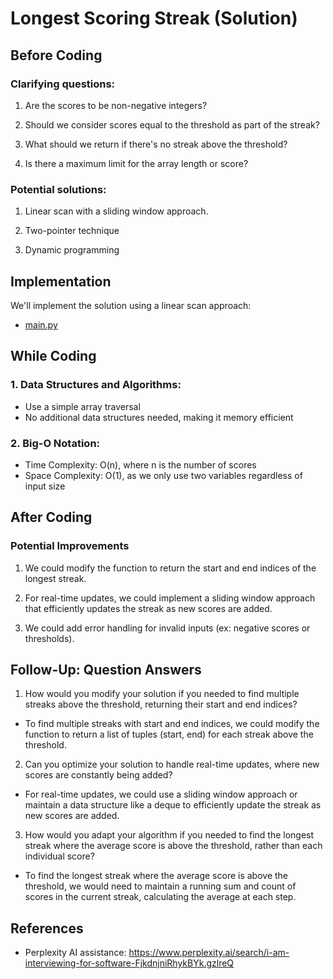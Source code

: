 # Longest Scoring Streak (Solution)

## Before Coding

### Clarifying questions:

1. Are the scores to be non-negative integers?

2. Should we consider scores equal to the threshold as part of the streak?

3. What should we return if there's no streak above the threshold?

4. Is there a maximum limit for the array length or score?

### Potential solutions:

1. Linear scan with a sliding window approach.

2. Two-pointer technique

3. Dynamic programming

## Implementation

We'll implement the solution using a linear scan approach:

- [main.py](./python/main.py)

## While Coding

### 1. **Data Structures and Algorithms**:

- Use a simple array traversal
- No additional data structures needed, making it memory efficient

### 2. **Big-O Notation**:

- Time Complexity: O(n), where n is the number of scores
- Space Complexity: O(1), as we only use two variables regardless of input size

## After Coding

### Potential Improvements

1. We could modify the function to return the start and end indices of the longest streak.

2. For real-time updates, we could implement a sliding window approach that efficiently
updates the streak as new scores are added.

3. We could add error handling for invalid inputs (ex: negative scores or thresholds).

## Follow-Up: Question Answers

1. How would you modify your solution if you needed to find multiple streaks above the threshold,
returning their start and end indices?

- To find multiple streaks with start and end indices, we could modify the function to
return a list of tuples (start, end) for each streak above the threshold.

2. Can you optimize your solution to handle real-time updates, where new scores are
constantly being added?

- For real-time updates, we could use a sliding window approach or maintain a data structure
like a deque to efficiently update the streak as new scores are added.

3. How would you adapt your algorithm if you needed to find the longest streak where
the average score is above the threshold, rather than each individual score?

- To find the longest streak where the average score is above the threshold, we would
need to maintain a running sum and count of scores in the current streak, calculating
the average at each step.

## References

- Perplexity AI assistance: https://www.perplexity.ai/search/i-am-interviewing-for-software-FjkdnjniRhykBYk.gzlreQ
